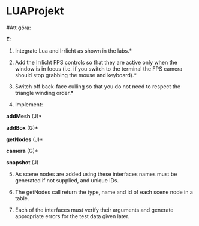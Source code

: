 ﻿# LUAProjekt


#Att göra:

**E**:
1. Integrate Lua and Irrlicht as shown in the labs.*

2. Add the Irrlicht FPS controls so that they are active only when the window is in focus (i.e. if you switch to the terminal the FPS camera should stop grabbing the mouse and keyboard).*

3. Switch off back-face culling so that you do not need to respect the triangle winding order.*
    
4. Implement: 

**addMesh** (J)*

**addBox** (G)*

**getNodes** (J)*

**camera** (G)*

**snapshot** (J)
    
5. As scene nodes are added using these interfaces names must be generated if not supplied, and unique IDs.
    
6. The getNodes call return the type, name and id of each scene node in a table.
    
7. Each of the interfaces must verify their arguments and generate appropriate errors for the test data given later. 

